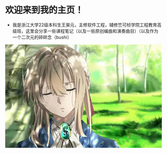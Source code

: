 # 欢迎来到我的主页！

- 我是浙江大学22级本科生王昊元，主修软件工程，辅修竺可桢学院工程教育高级班，这里会分享一些课程笔记（以及一些原创编曲和演奏曲目）（以及作为一个二次元的碎碎念（bushi）

![1706681632199](image/index/1706681632199.png)

